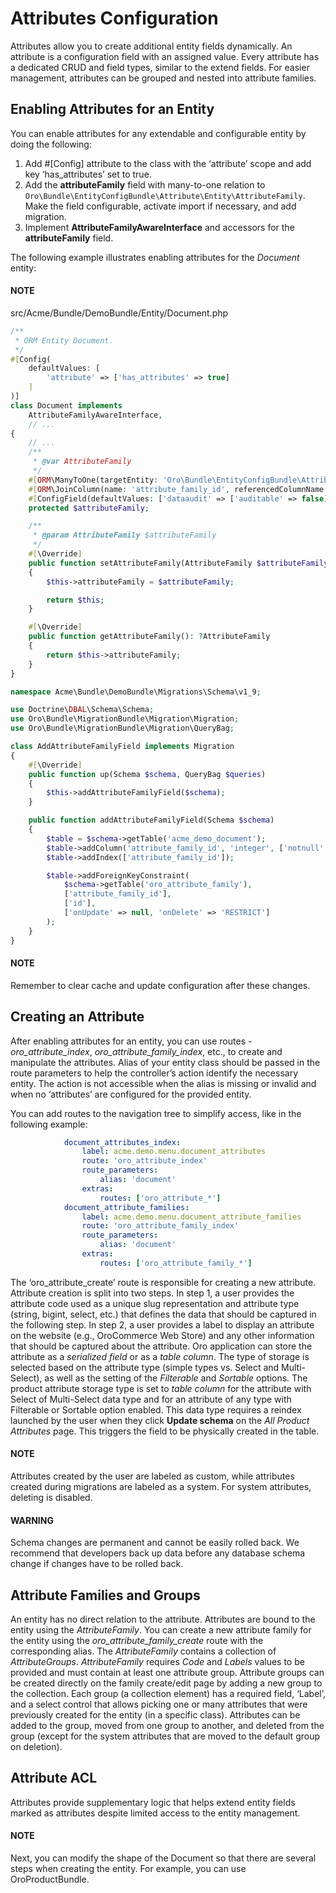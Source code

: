 <a id="dev-entities-attributes"></a>

# Attributes Configuration

Attributes allow you to create additional entity fields dynamically. An attribute is a configuration field with an assigned value. Every attribute has a dedicated CRUD and field types, similar to the extend fields. For easier management, attributes can be grouped and nested into attribute families.

## Enabling Attributes for an Entity

You can enable attributes for any extendable and configurable entity by doing the following:

1. Add #[Config] attribute to the class with the ‘attribute’ scope and add key ‘has_attributes’ set to true.
2. Add the **attributeFamily** field with many-to-one relation to `Oro\Bundle\EntityConfigBundle\Attribute\Entity\AttributeFamily`. Make the field configurable, activate import if necessary, and add migration.
3. Implement **AttributeFamilyAwareInterface** and accessors for the **attributeFamily** field.

The following example illustrates enabling attributes for the *Document* entity:

#### NOTE
src/Acme/Bundle/DemoBundle/Entity/Document.php
```php
/**
 * ORM Entity Document.
 */
#[Config(
    defaultValues: [
        'attribute' => ['has_attributes' => true]
    ]
)]
class Document implements
    AttributeFamilyAwareInterface,
    // ...
{
    // ...
    /**
     * @var AttributeFamily
     */
    #[ORM\ManyToOne(targetEntity: 'Oro\Bundle\EntityConfigBundle\Attribute\Entity\AttributeFamily')]
    #[ORM\JoinColumn(name: 'attribute_family_id', referencedColumnName: 'id', onDelete: 'RESTRICT')]
    #[ConfigField(defaultValues: ['dataaudit' => ['auditable' => false], 'importexport' => ['order' => 10]])]
    protected $attributeFamily;

    /**
     * @param AttributeFamily $attributeFamily
     */
    #[\Override]
    public function setAttributeFamily(AttributeFamily $attributeFamily): self
    {
        $this->attributeFamily = $attributeFamily;

        return $this;
    }

    #[\Override]
    public function getAttributeFamily(): ?AttributeFamily
    {
        return $this->attributeFamily;
    }
}
```

```php
namespace Acme\Bundle\DemoBundle\Migrations\Schema\v1_9;

use Doctrine\DBAL\Schema\Schema;
use Oro\Bundle\MigrationBundle\Migration\Migration;
use Oro\Bundle\MigrationBundle\Migration\QueryBag;

class AddAttributeFamilyField implements Migration
{
    #[\Override]
    public function up(Schema $schema, QueryBag $queries)
    {
        $this->addAttributeFamilyField($schema);
    }

    public function addAttributeFamilyField(Schema $schema)
    {
        $table = $schema->getTable('acme_demo_document');
        $table->addColumn('attribute_family_id', 'integer', ['notnull' => false]);
        $table->addIndex(['attribute_family_id']);

        $table->addForeignKeyConstraint(
            $schema->getTable('oro_attribute_family'),
            ['attribute_family_id'],
            ['id'],
            ['onUpdate' => null, 'onDelete' => 'RESTRICT']
        );
    }
}
```

#### NOTE
Remember to clear cache and update configuration after these changes.

## Creating an Attribute

After enabling attributes for an entity, you can use routes - *oro_attribute_index*, *oro_attribute_family_index*, etc., to create and manipulate the attributes. Alias of your entity class should be passed in the route parameters to help the controller’s action identify the necessary entity. The action is not accessible when the alias is missing or invalid and when no ‘attributes’ are configured for the provided entity.

You can add routes to the navigation tree to simplify access, like in the following example:

```yaml
            document_attributes_index:
                label: acme.demo.menu.document_attributes
                route: 'oro_attribute_index'
                route_parameters:
                    alias: 'document'
                extras:
                    routes: ['oro_attribute_*']
            document_attribute_families:
                label: acme.demo.menu.document_attribute_families
                route: 'oro_attribute_family_index'
                route_parameters:
                    alias: 'document'
                extras:
                    routes: ['oro_attribute_family_*']
```

The ‘oro_attribute_create’ route is responsible for creating a new attribute. Attribute creation is split into two steps. In step 1, a user provides the attribute code used as a unique slug representation and attribute type (string, bigint, select, etc.) that defines the data that should be captured in the following step. In step 2, a user provides a label to display an attribute on the website (e.g., OroCommerce Web Store) and any other information that should be captured about the attribute. Oro application can store the attribute as a *serialized field* or as a *table column*. The type of storage is selected based on the attribute type (simple types vs. Select and Multi-Select), as well as the setting of the *Filterable* and *Sortable* options. The product attribute storage type is set to *table column* for the attribute with Select of Multi-Select data type and for an attribute of any type with Filterable or Sortable option enabled. This data type requires a reindex launched by the user when they click **Update schema** on the *All Product Attributes* page. This triggers the field to be physically created in the table.

#### NOTE
Attributes created by the user are labeled as custom, while attributes created during migrations are labeled as a system. For system attributes, deleting is disabled.

#### WARNING
Schema changes are permanent and cannot be easily rolled back. We recommend that developers back up data before any database schema change if changes have to be rolled back.

## Attribute Families and Groups

An entity has no direct relation to the attribute. Attributes are bound to the entity using the *AttributeFamily*. You can create a new attribute family for the entity using the *oro_attribute_family_create* route with the corresponding alias. The *AttributeFamily* contains a collection of *AttributeGroups*. *AttributeFamily* requires *Code* and *Labels* values to be provided and must contain at least one attribute group. Attribute groups can be created directly on the family create/edit page by adding a new group to the collection. Each group (a collection element) has a required field, ‘Label’, and a select control that allows picking one or many attributes that were previously created for the entity (in a specific class). Attributes can be added to the group, moved from one group to another, and deleted from the group (except for the system attributes that are moved to the default group on deletion).

## Attribute ACL

Attributes provide supplementary logic that helps extend entity fields marked as attributes despite limited access to the entity management.

#### NOTE
Next, you can modify the shape of the Document so that there are several steps when creating the entity. For example, you can use OroProductBundle.
